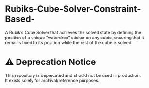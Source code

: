 # Rubiks-Cube-Solver-Constraint-Based-
A Rubik’s Cube Solver that achieves the solved state by defining the position of a unique “waterdrop” sticker on any cubie, ensuring that it remains fixed to its position while the rest of the cube is solved.


# ⚠️ Deprecation Notice
This repository is deprecated and should not be used in production.  
It exists solely for archival/reference purposes.
